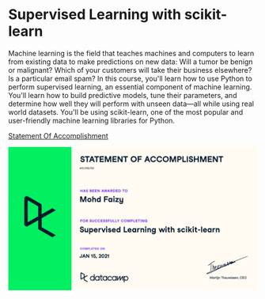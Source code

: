 # Supervised Learning with scikit-learn

Machine learning is the field that teaches machines and computers to learn from existing data to make predictions on new data: Will a tumor be benign or malignant? Which of your customers will take their business elsewhere? Is a particular email spam? In this course, you'll learn how to use Python to perform supervised learning, an essential component of machine learning. You'll learn how to build predictive models, tune their parameters, and determine how well they will perform with unseen data—all while using real world datasets. You'll be using scikit-learn, one of the most popular and user-friendly machine learning libraries for Python.

[Statement Of Accomplishment](https://www.datacamp.com/statement-of-accomplishment/course/ad3ad1b3c368f53cdd1569252ad0979142750f7d)

 <p align='center'>
  <a href="#">
    <img src='https://github.com/mohd-faizy/CAREER-TRACK-Machine-Learning-Scientist-with-Python/blob/main/_Certificates/%5BCert%5D_01_Supervised%20Learning%20with%20scikit-learn.jpg?raw=true' alt="cert-01">
  </a>
</p>
